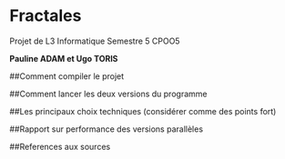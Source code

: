 # Fractales

Projet de L3 Informatique 
Semestre 5
CPOO5

**Pauline ADAM et Ugo TORIS**

##Comment compiler le projet

##Comment lancer les deux versions du programme

##Les principaux choix techniques (considérer comme des points fort)

##Rapport sur performance des versions parallèles

##References aux sources